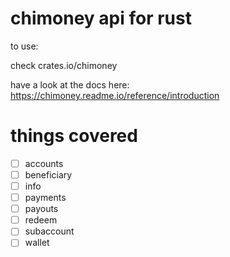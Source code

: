 # chimoney api for rust

to use: 

check crates.io/chimoney

have a look at the docs here:
https://chimoney.readme.io/reference/introduction

# things covered

- [ ] accounts
- [ ] beneficiary
- [ ] info
- [ ] payments
- [ ] payouts
- [ ] redeem
- [ ] subaccount
- [ ] wallet